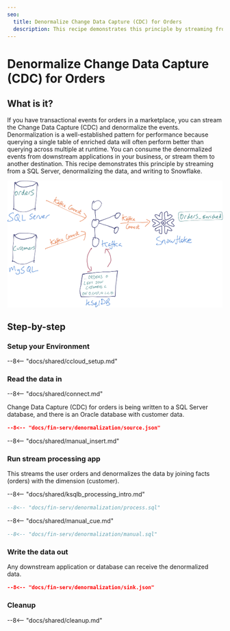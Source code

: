 ```yaml
---
seo:
  title: Denormalize Change Data Capture (CDC) for Orders
  description: This recipe demonstrates this principle by streaming from a SQL Server, denormalizing the data, and writing to Snowflake.
---
```


# Denormalize Change Data Capture (CDC) for Orders

## What is it?

If you have transactional events for orders in a marketplace, you can stream the Change Data Capture (CDC) and denormalize the events.
Denormalization is a well-established pattern for performance because querying a single table of enriched data will often perform better than querying across multiple at runtime.
You can consume the denormalized events from  downstream applications in your business, or stream them to another destination.
This recipe demonstrates this principle by streaming from a SQL Server, denormalizing the data, and writing to Snowflake.

![denormalized](../../img/denormalized-data.png)

## Step-by-step

### Setup your Environment

--8<-- "docs/shared/ccloud_setup.md"

### Read the data in

--8<-- "docs/shared/connect.md"

Change Data Capture (CDC) for orders is being written to a SQL Server database, and there is an Oracle database with customer data.

```json
--8<-- "docs/fin-serv/denormalization/source.json"
```

--8<-- "docs/shared/manual_insert.md"

### Run stream processing app

This streams the user orders and denormalizes the data by joining facts (orders) with the dimension (customer).

--8<-- "docs/shared/ksqlb_processing_intro.md"

```sql
--8<-- "docs/fin-serv/denormalization/process.sql"
```

--8<-- "docs/shared/manual_cue.md"

```sql
--8<-- "docs/fin-serv/denormalization/manual.sql"
```

### Write the data out

Any downstream application or database can receive the denormalized data.

```json
--8<-- "docs/fin-serv/denormalization/sink.json"
```

### Cleanup

--8<-- "docs/shared/cleanup.md"
